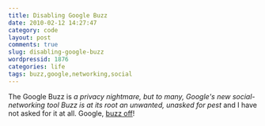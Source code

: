 ```yaml
---
title: Disabling Google Buzz
date: 2010-02-12 14:27:47
category: code
layout: post
comments: true
slug: disabling-google-buzz
wordpressid: 1876
categories: life
tags: buzz,google,networking,social
---
```


The Google Buzz is _a privacy nightmare, but to many, Google's new social-networking tool Buzz is at its root an unwanted, unasked for pest_ and I have not asked for it at all. Google, [buzz off](http://news.cnet.com/8301-17939_109-10451703-2.html)!

